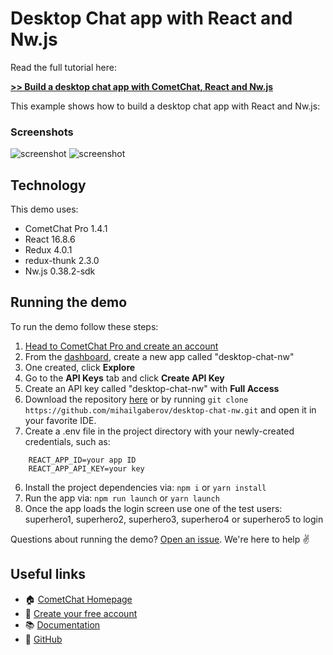 # Desktop Chat app with React and Nw.js

Read the full tutorial here:

[**>> Build a desktop chat app with CometChat, React and Nw.js**](https://www.cometchat.com/pro/tutorials/build-a-desktop-chat-app-with-cometchat-react-nwjs/?utm_source=github&utm_medium=example-code-readme)


This example shows how to build a desktop chat app with React and Nw.js:

### Screenshots
![screenshot](https://github.com/mihailgaberov/desktop-chat-nw/blob/master/screenshots/welcome-screen.png)
![screenshot](https://github.com/mihailgaberov/desktop-chat-nw/blob/master/screenshots/chat-screen.png)

## Technology
This demo uses:

* CometChat Pro 1.4.1
* React 16.8.6
* Redux 4.0.1
* redux-thunk 2.3.0
* Nw.js 0.38.2-sdk

## Running the demo

To run the demo follow these steps:

1. [Head to CometChat Pro and create an account](https://cometchat.com/pro?utm_source=github&utm_medium=example-code-readme)
2. From the [dashboard](https://app.cometchat.com/?utm_source=github&utm_medium=example-code-readme), create a new app called "desktop-chat-nw"
3. One created, click **Explore**
4. Go to the **API Keys** tab and click **Create API Key**
5. Create an API key called "desktop-chat-nw" with **Full Access**
4. Download the repository [here](https://github.com/mihailgaberov/desktop-chat-nw/archive/master.zip) or by running `git clone https://github.com/mihailgaberov/desktop-chat-nw.git` and open it in your favorite IDE.
5. Create a .env file in the project directory with your newly-created credentials, such as:
```
    REACT_APP_ID=your app ID
    REACT_APP_API_KEY=your key
```
6. Install the project dependencies via: `npm i` or `yarn install`
6. Run the app via: `npm run launch` or `yarn launch`
7. Once the app loads the login screen use one of the test users: superhero1, superhero2, superhero3, superhero4 or superhero5 to login

Questions about running the demo? [Open an issue](https://github.com/mihailgaberov/desktop-chat-nw/issues). We're here to help ✌️


## Useful links

- 🏠 [CometChat Homepage](https://cometchat.com/pro?utm_source=github&utm_medium=example-code-readme)
- 🚀 [Create your free account](https://app.cometchat.com?utm_source=github&utm_medium=example-code-readme)
- 📚 [Documentation](https://prodocs.cometchat.com/docs?utm_source=github&utm_medium=example-code-readme)
- 👾 [GitHub](https://github.com/CometChat-Pro)

